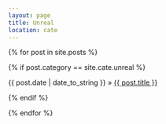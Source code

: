```yaml
---
layout: page
title: Unreal
location: cate
---
```


<div class="posts">
  {% for post in site.posts %}
  
  {% if post.category == site.cate.unreal %}
  <div class="post" style="margin: 0 0 1em 0;">
    <span class="post-date-horizon">{{ post.date | date_to_string }}</span>
	   »   
    <a class="post-title" href="{{ post.url }}">
        {{ post.title }}
    </a>

  </div>
  {% endif %}
  
  {% endfor %}
</div>
